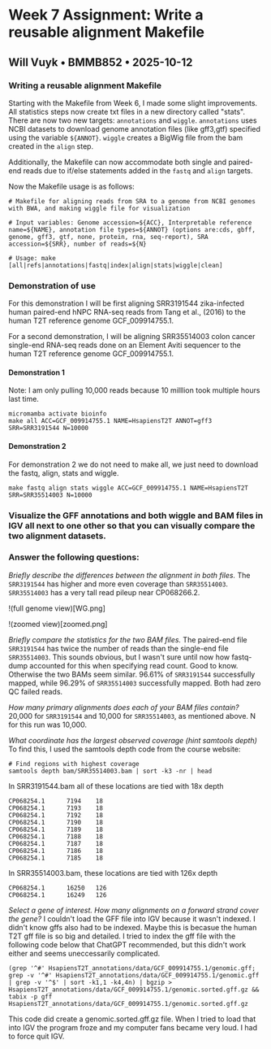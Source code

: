 # Week 7 Assignment: Write a reusable alignment Makefile
## Will Vuyk • BMMB852 • 2025-10-12

### Writing a reusable alignment Makefile
Starting with the Makefile from Week 6, I made some slight improvements. All statistics steps now create txt files in a new directory called "stats". There are now two new targets: `annotations` and `wiggle`. `annotations` uses NCBI datasets to download genome annotation files (like gff3,gtf) specified using the variable `${ANNOT}`. `wiggle` creates a BigWig file from the bam created in the `align` step. 

Additionally, the Makefile can now accommodate both single and paired-end reads due to if/else statements added in the `fastq` and `align` targets.

Now the Makefile usage is as follows:

```
# Makefile for aligning reads from SRA to a genome from NCBI genomes with BWA, and making wiggle file for visualization

# Input variables: Genome accession=${ACC}, Interpretable reference name=${NAME}, annotation file types=${ANNOT} (options are:cds, gbff, genome, gff3, gtf, none, protein, rna, seq-report), SRA accession=${SRR}, number of reads=${N}

# Usage: make [all|refs|annotations|fastq|index|align|stats|wiggle|clean]
```

### Demonstration of use

For this demonstration I will be first aligning SRR3191544 zika-infected human paired-end hNPC RNA-seq reads from Tang et al., (2016) to the human T2T reference genome GCF_009914755.1. 

For a second demonstration, I will be aligning SRR35514003 colon cancer single-end RNA-seq reads done on an Element Aviti sequencer to the human T2T reference genome GCF_009914755.1.

#### Demonstration 1

Note: I am only pulling 10,000 reads because 10 milllion took multiple hours last time.

```
micromamba activate bioinfo
make all ACC=GCF_009914755.1 NAME=HsapiensT2T ANNOT=gff3 SRR=SRR3191544 N=10000
```

#### Demonstration 2

For demonstration 2 we do not need to make all, we just need to download the fastq, align, stats and wiggle. 

```
make fastq align stats wiggle ACC=GCF_009914755.1 NAME=HsapiensT2T SRR=SRR35514003 N=10000
```

### Visualize the GFF annotations and both wiggle and BAM files in IGV all next to one other so that you can visually compare the two alignment datasets.

### Answer the following questions:

*Briefly describe the differences between the alignment in both files.*
The `SRR3191544` has higher and more even coverage than `SRR35514003`. `SRR35514003` has a very tall read pileup near CP068266.2.

!(full genome view)[WG.png]

!(zoomed view)[zoomed.png]

*Briefly compare the statistics for the two BAM files.*
The paired-end file `SRR3191544` has twice the number of reads than the single-end file `SRR35514003`. This sounds obvious, but I wasn't sure until now how fastq-dump accounted for this when specifying read count. Good to know. Otherwise the two BAMs seem similar. 96.61% of `SRR3191544` successfully mapped, while 96.29% of `SRR35514003` successfully mapped. Both had zero QC failed reads.

*How many primary alignments does each of your BAM files contain?*
20,000 for `SRR3191544` and 10,000 for `SRR35514003`, as mentioned above. N for this run was 10,000.

*What coordinate has the largest observed coverage (hint samtools depth)*
To find this, I used the samtools depth code from the course website:

```
# Find regions with highest coverage
samtools depth bam/SRR35514003.bam | sort -k3 -nr | head
```
In SRR3191544.bam all of these locations are tied with 18x depth

```
CP068254.1      7194    18
CP068254.1      7193    18
CP068254.1      7192    18
CP068254.1      7190    18
CP068254.1      7189    18
CP068254.1      7188    18
CP068254.1      7187    18
CP068254.1      7186    18
CP068254.1      7185    18
```

In SRR35514003.bam, these locations are tied with 126x depth
```
CP068254.1      16250   126
CP068254.1      16249   126
```


*Select a gene of interest. How many alignments on a forward strand cover the gene?*
I couldn't load the GFF file into IGV because it wasn't indexed. I didn't know gffs also had to be indexed. Maybe this is becasue the human T2T gff file is so big and detailed. I tried to index the gff file with the following code below that ChatGPT recommended, but this didn't work either and seems uneccessarily complicated.

```
(grep '^#' HsapiensT2T_annotations/data/GCF_009914755.1/genomic.gff; grep -v '^#' HsapiensT2T_annotations/data/GCF_009914755.1/genomic.gff | grep -v '^$' | sort -k1,1 -k4,4n) | bgzip > HsapiensT2T_annotations/data/GCF_009914755.1/genomic.sorted.gff.gz && tabix -p gff HsapiensT2T_annotations/data/GCF_009914755.1/genomic.sorted.gff.gz
```

This code did create a genomic.sorted.gff.gz file. When I tried to load that into IGV the program froze and my computer fans became very loud. I had to force quit IGV.